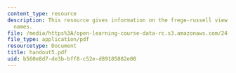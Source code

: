 ```yaml
---
content_type: resource
description: This resource gives information on the frege-russell view of ordinary
  names.
file: /media/https%3A/open-learning-course-data-rc.s3.amazonaws.com/24-251-introduction-to-philosophy-of-language-spring-2005/b560e8d7de3bbff8c52ed89185882e00_handout5.pdf
file_type: application/pdf
resourcetype: Document
title: handout5.pdf
uid: b560e8d7-de3b-bff8-c52e-d89185882e00
---
```

